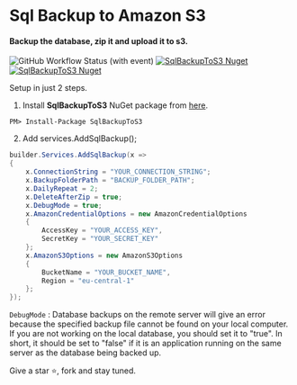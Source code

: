 # Sql Backup to Amazon S3
#### Backup the database, zip it and upload it to s3.

![GitHub Workflow Status (with event)](https://img.shields.io/github/actions/workflow/status/byerlikaya/SqlBackupToS3/dotnet.yml)
[![SqlBackupToS3 Nuget](https://img.shields.io/nuget/v/SqlBackupToS3)](https://www.nuget.org/packages/SqlBackupToS3)
[![SqlBackupToS3 Nuget](https://img.shields.io/nuget/dt/SqlBackupToS3)](https://www.nuget.org/packages/SqlBackupToS3)

Setup in just 2 steps.

1. Install **SqlBackupToS3** NuGet package from [here](https://www.nuget.org/packages/SqlBackupToS3/).

````
PM> Install-Package SqlBackupToS3
````

2. Add services.AddSqlBackup();

```csharp
builder.Services.AddSqlBackup(x =>
{
    x.ConnectionString = "YOUR_CONNECTION_STRING";
    x.BackupFolderPath = "BACKUP_FOLDER_PATH";
    x.DailyRepeat = 2;
    x.DeleteAfterZip = true;
    x.DebugMode = true;
    x.AmazonCredentialOptions = new AmazonCredentialOptions
    {
        AccessKey = "YOUR_ACCESS_KEY",
        SecretKey = "YOUR_SECRET_KEY"
    };
    x.AmazonS3Options = new AmazonS3Options
    {
        BucketName = "YOUR_BUCKET_NAME",
        Region = "eu-central-1"
    };
});
```

`DebugMode` : Database backups on the remote server will give an error because the specified backup file cannot be found on your local computer. If you are not working on the local database, you should set it to "true". In short, it should be set to "false" if it is an application running on the same server as the database being backed up.

Give a star ⭐, fork and stay tuned.